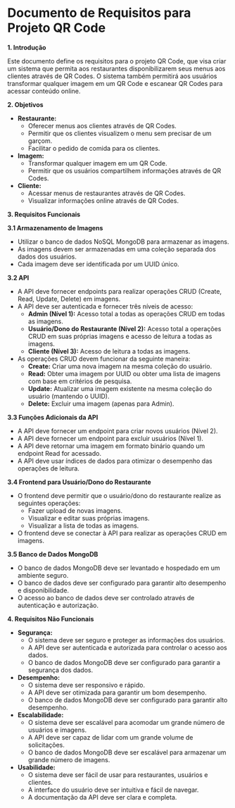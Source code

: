 # Documento de Requisitos para Projeto QR Code

**1. Introdução**

Este documento define os requisitos para o projeto QR Code, que visa criar um sistema que permita aos restaurantes disponibilizarem seus menus aos clientes através de QR Codes. O sistema também permitirá aos usuários transformar qualquer imagem em um QR Code e escanear QR Codes para acessar conteúdo online.

**2. Objetivos**

- **Restaurante:**
    - Oferecer menus aos clientes através de QR Codes.
    - Permitir que os clientes visualizem o menu sem precisar de um garçom.
    - Facilitar o pedido de comida para os clientes.
- **Imagem:**
    - Transformar qualquer imagem em um QR Code.
    - Permitir que os usuários compartilhem informações através de QR Codes.
- **Cliente:**
    - Acessar menus de restaurantes através de QR Codes.
    - Visualizar informações online através de QR Codes.

**3. Requisitos Funcionais**

**3.1 Armazenamento de Imagens**

- Utilizar o banco de dados NoSQL MongoDB para armazenar as imagens.
- As imagens devem ser armazenadas em uma coleção separada dos dados dos usuários.
- Cada imagem deve ser identificada por um UUID único.

**3.2 API**

- A API deve fornecer endpoints para realizar operações CRUD (Create, Read, Update, Delete) em imagens.
- A API deve ser autenticada e fornecer três níveis de acesso:
    - **Admin (Nível 1):** Acesso total a todas as operações CRUD em todas as imagens.
    - **Usuário/Dono do Restaurante (Nível 2):** Acesso total a operações CRUD em suas próprias imagens e acesso de leitura a todas as imagens.
    - **Cliente (Nível 3):** Acesso de leitura a todas as imagens.
- As operações CRUD devem funcionar da seguinte maneira:
    - **Create:** Criar uma nova imagem na mesma coleção do usuário.
    - **Read:** Obter uma imagem por UUID ou obter uma lista de imagens com base em critérios de pesquisa.
    - **Update:** Atualizar uma imagem existente na mesma coleção do usuário (mantendo o UUID).
    - **Delete:** Excluir uma imagem (apenas para Admin).

**3.3 Funções Adicionais da API**

- A API deve fornecer um endpoint para criar novos usuários (Nível 2).
- A API deve fornecer um endpoint para excluir usuários (Nível 1).
- A API deve retornar uma imagem em formato binário quando um endpoint Read for acessado.
- A API deve usar índices de dados para otimizar o desempenho das operações de leitura.

**3.4 Frontend para Usuário/Dono do Restaurante**

- O frontend deve permitir que o usuário/dono do restaurante realize as seguintes operações:
    - Fazer upload de novas imagens.
    - Visualizar e editar suas próprias imagens.
    - Visualizar a lista de todas as imagens.
- O frontend deve se conectar à API para realizar as operações CRUD em imagens.

**3.5 Banco de Dados MongoDB**

- O banco de dados MongoDB deve ser levantado e hospedado em um ambiente seguro.
- O banco de dados deve ser configurado para garantir alto desempenho e disponibilidade.
- O acesso ao banco de dados deve ser controlado através de autenticação e autorização.

**4. Requisitos Não Funcionais**

- **Segurança:**
    - O sistema deve ser seguro e proteger as informações dos usuários.
    - A API deve ser autenticada e autorizada para controlar o acesso aos dados.
    - O banco de dados MongoDB deve ser configurado para garantir a segurança dos dados.
- **Desempenho:**
    - O sistema deve ser responsivo e rápido.
    - A API deve ser otimizada para garantir um bom desempenho.
    - O banco de dados MongoDB deve ser configurado para garantir alto desempenho.
- **Escalabilidade:**
    - O sistema deve ser escalável para acomodar um grande número de usuários e imagens.
    - A API deve ser capaz de lidar com um grande volume de solicitações.
    - O banco de dados MongoDB deve ser escalável para armazenar um grande número de imagens.
- **Usabilidade:**
    - O sistema deve ser fácil de usar para restaurantes, usuários e clientes.
    - A interface do usuário deve ser intuitiva e fácil de navegar.
    - A documentação da API deve ser clara e completa.
